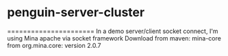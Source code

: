 penguin-server-cluster
======================


======================
In a demo server/client socket connect, I'm using Mina apache via socket framework
Download from maven: mina-core from org.mina.core: version 2.0.7
